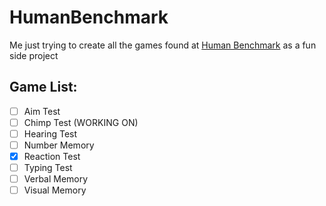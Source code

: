 # HumanBenchmark
Me just trying to create all the games found at [Human Benchmark](humanbenchmark.com) as a fun side project

## Game List:
- [ ] Aim Test
- [ ] Chimp Test (WORKING ON)
- [ ] Hearing Test
- [ ] Number Memory
- [x] Reaction Test
- [ ] Typing Test
- [ ] Verbal Memory
- [ ] Visual Memory
